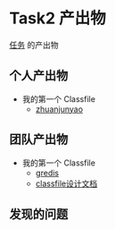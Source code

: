 # Task2 产出物

[任务](./task_2.md) 的产出物

## 个人产出物

- 我的第一个 Classfile
  - [zhuanjunyao](https://github.com/petezhuang/Textx)

## 团队产出物

- 我的第一个 Classfile
  - [gredis](https://github.com/Sky-Runner-Z/Xgo-gredis)
  - [classfile设计文档](https://github.com/Sky-Runner-Z/Xgo-gredis/blob/spf723/RoadMap.md)

## 发现的问题
